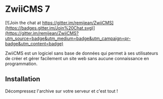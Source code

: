 ZwiiCMS 7
=========

[![Join the chat at https://gitter.im/remijean/ZwiiCMS](https://badges.gitter.im/Join%20Chat.svg)](https://gitter.im/remijean/ZwiiCMS?utm_source=badge&utm_medium=badge&utm_campaign=pr-badge&utm_content=badge)

ZwiiCMS est un logiciel sans base de données qui permet à ses utilisateurs de créer et gérer facilement un site web sans aucune connaissance en programmation.

## Installation

Décompressez l'archive sur votre serveur et c'est tout !
